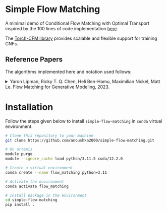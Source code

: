 # Simple Flow Matching
A minimal demo of Conditional Flow Matching with Optimal Transport inspired by the 100 lines of code implementation [here](https://gist.github.com/francois-rozet/fd6a820e052157f8ac6e2aa39e16c1aa).

The [Torch-CFM library](https://github.com/atong01/conditional-flow-matching) provides scalable and flexible support for training CNFs.


## Reference Papers

The algorithms implemented here and notation used follows:
<details>
<summary>
Yaron Lipman, Ricky T. Q. Chen, Heli Ben-Hamu, Maximilian Nickel, Matt Le. Flow Matching for Generative Modeling, 2023.
</summary>

```bibtex
@article{lipman2023flowmatchinggenerativemodeling,
      title={Flow Matching for Generative Modeling}, 
      author={Yaron Lipman and Ricky T. Q. Chen and Heli Ben-Hamu and Maximilian Nickel and Matt Le},
      year={2023},
      eprint={2210.02747},
      archivePrefix={arXiv},
      primaryClass={cs.LG},
      url={https://arxiv.org/abs/2210.02747}, 
}
```
</details>



# Installation
Follow the steps given below to install `simple-flow-matching` in `conda` virtual environment.

```bash
# Clone this repository to your machine
git clone https://github.com/anoushka2000/simple-flow-matching.git

# On artemis
module purge
module --ignore_cache load python/3.11.5 cuda/12.2.0

# Create a virtual environment
conda create --name flow_matching python=3.11

# Activate the environment
conda activate flow_matching

# Install package in the environment
cd simple-flow-matching
pip install .
```
